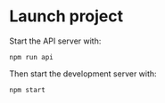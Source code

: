 # Launch project
Start the API server with:
```
npm run api
```
Then start the development server with:
```
npm start
```

